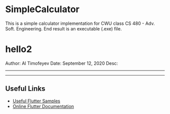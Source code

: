 # SimpleCalculator
This is a simple calculator implementation for CWU class CS 480 - Adv. Soft. Engineering. End result is an executable (.exe) file.

# hello2

Author:	Al Timofeyev
Date:		September 12, 2020
Desc:		
****************************************************************************************************
*****************************************************************************************************


## Useful Links
- [Useful Flutter Samples](https://flutter.dev/docs/cookbook)
- [Online Flutter Documentation](https://flutter.dev/docs)
